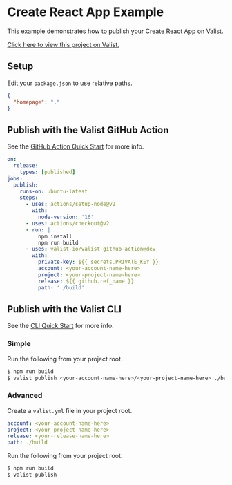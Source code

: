 # Create React App Example

This example demonstrates how to publish your Create React App on Valist.

[Click here to view this project on Valist.](https://mumbai.valist.io/nasdf/example-create-react-app)

## Setup

Edit your `package.json` to use relative paths.

```json
{
  "homepage": "."
}
```

## Publish with the Valist GitHub Action

See the [GitHub Action Quick Start](https://docs.valist.io/github-action/github-action-quick-start) for more info.

```yaml
on:
  release:
    types: [published]
jobs:
  publish:
    runs-on: ubuntu-latest
    steps:
      - uses: actions/setup-node@v2
        with:
          node-version: '16'
      - uses: actions/checkout@v2
      - run: |
          npm install
          npm run build
      - uses: valist-io/valist-github-action@dev
        with:
          private-key: ${{ secrets.PRIVATE_KEY }}
          account: <your-account-name-here>
          project: <your-project-name-here>
          release: ${{ github.ref_name }}
          path: './build'
```

## Publish with the Valist CLI

See the [CLI Quick Start](https://docs.valist.io/cli/cli-quick-start) for more info.

### Simple

Run the following from your project root.

```bash
$ npm run build
$ valist publish <your-account-name-here>/<your-project-name-here> ./build
```

### Advanced

Create a `valist.yml` file in your project root.

```yaml
account: <your-account-name-here>
project: <your-project-name-here>
release: <your-release-name-here>
path: ./build
```

Run the following from your project root.

```bash
$ npm run build
$ valist publish
```
